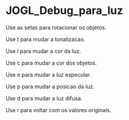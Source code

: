 # JOGL_Debug_para_luz

Use as setas para rotacionar os objetos.

Use t para mudar a tonalizacao.

Use l para mudar a cor da luz.

Use c para mudar a cor dos objetos.

Use e para mudar a luz especular.

Use p para mudar a posicao da luz.

Use d para mudar a luz difusa.

Use r para voltar com os valores originais.
